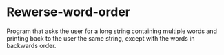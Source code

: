 # Rewerse-word-order
Program  that asks the user for a long string containing multiple words and printing back to the user the same string, except with the words in backwards order.
